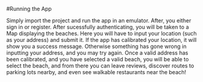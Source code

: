 #Running the App

Simply import the project and run the app in an emulator. After, you either sign in or register.
After sucessfully authenticating, you will be taken to a Map displaying the beaches. Here you will have to input your
location (such as your address) and submit it. If the app has calibrated your location, it will show you a success message.
Otherwise something has gone wrong in inputting your address, and you may try again. Once a valid address has been calibrated,
and you have selected a valid beach, you will be able to select the beach, and from there you can leave reviews, discover routes to
parking lots nearby, and even see walkable restaurants near the beach!
